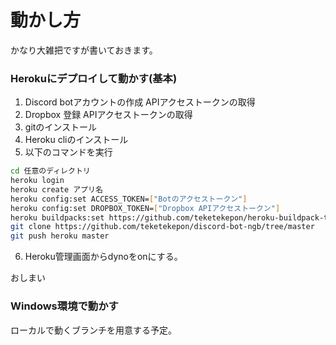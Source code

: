 # 動かし方
かなり大雑把ですが書いておきます。
### Herokuにデプロイして動かす(基本)
1. Discord botアカウントの作成 APIアクセストークンの取得
2. Dropbox 登録 APIアクセストークンの取得
3. gitのインストール
4. Heroku cliのインストール
5. 以下のコマンドを実行
```bash
cd 任意のディレクトリ
heroku login
heroku create アプリ名
heroku config:set ACCESS_TOKEN=["Botのアクセストークン"]
heroku config:set DROPBOX_TOKEN=["Dropbox APIアクセストークン"]
heroku buildpacks:set https://github.com/teketekepon/heroku-buildpack-tesseract
git clone https://github.com/teketekepon/discord-bot-ngb/tree/master
git push heroku master
```
6. Heroku管理画面からdynoをonにする。

おしまい

### Windows環境で動かす
ローカルで動くブランチを用意する予定。
